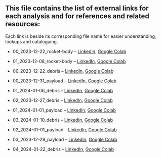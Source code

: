 ## This file contains the list of external links for each analysis and for references and related resources:
Each link is beside its corresponding file name for easier understanding, lookups and cataloguing.

- 00_2023-12-22_rocket-body &ndash; 
[LinkedIn](https://www.linkedin.com/feed/update/urn:li:activity:7143237764979843072), 
[Google Colab](https://colab.research.google.com/drive/1rTs99T62bXewyQiXf-796_2CbUIBFOUQ)

- 01_2023-12-08_rocket-body &ndash;
[LinkedIn](https://www.linkedin.com/feed/update/urn:li:activity:7148291052657868800),
[Google Colab](https://colab.research.google.com/drive/1_h7bHK1bH0cG3EQMg8VhYzeEFmvOFOpX)

- 00_2023-12-22_debris &ndash;
[LinkedIn](https://www.linkedin.com/feed/update/urn:li:activity:7148661669693390848),
[Google Colab](https://colab.research.google.com/drive/1bx0crly_smriy6H42FuAtLNxUmCC9Rqt)

- 00_2023-12-31_payload &ndash;
[LinkedIn](https://www.linkedin.com/feed/update/urn:li:activity:7149035779485253633),
[Google Colab](https://colab.research.google.com/drive/1HYG_Lxxns9idffcALWBzn8Mb_jAMybxj)

- 01_2024-01-06_debris &ndash;
[LinkedIn](https://www.linkedin.com/feed/update/urn:li:activity:7149392369132482560),
[Google Colab](https://colab.research.google.com/drive/1f_fhdmAV7t3KkL0_sXJOZDCxf3J5PtgE)

- 02_2023-12-27_debris &ndash;
[LinkedIn](https://www.linkedin.com/feed/update/urn:li:share:7149945750288805888),
[Google Colab](https://colab.research.google.com/drive/1PGVZXMCaL-Y2k2cFprz4I8R000rTtWb4)

- 01_2024-01-01_payload &ndash;
[LinkedIn](https://www.linkedin.com/posts/spaceprotocolorg_spacedebris-communication-worldeconomicforum-activity-7150497001791475714-F3QV),
[Google Colab](https://colab.research.google.com/drive/10zfVSpn0EdapXWAvQ1RXwrcVsvkB32rP)

- 03_2024-01-10_debris &ndash;
[LinkedIn](https://www.linkedin.com/feed/update/urn:li:activity:7150834330485833728),
[Google Colab](https://colab.research.google.com/drive/1mMwnwZw7ZbQN0g91HI_FZxUP7jiXl7I9)

- 02_2024-01-01_payload &ndash;
[LinkedIn](https://www.linkedin.com/feed/update/urn:li:activity:7151588247272329216),
[Google Colab](https://colab.research.google.com/drive/1hgrSu9dN1dSjWcCthU4EfGBtAVoJxyL-)

- 03_2023-12-29_payload &ndash;
[LinkedIn](https://www.linkedin.com/feed/update/urn:li:activity:7152808893797072896),
[Google Colab](https://colab.research.google.com/drive/1CiZ74v21Ve3_tSTlxAfPoYsnJdTOPni_)

- 04_2024-01-22_debris &ndash;
[LinkedIn](https://www.linkedin.com/feed/update/urn:li:activity:7155190696339984384),
[Google Colab](https://colab.research.google.com/drive/1pQGdOsZJCKkAceraWXW8QqhbtE0SriN4)